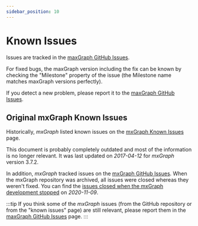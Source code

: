 ```yaml
---
sidebar_position: 10
---
```


# Known Issues

Issues are tracked in the [maxGraph GitHub Issues](https://github.com/maxGraph/maxGraph/issues).

For fixed bugs, the maxGraph version including the fix can be known by checking the "Milestone" property of the issue (the Milestone name matches maxGraph versions perfectly).

If you detect a new problem, please report it to the [maxGraph GitHub Issues](https://github.com/maxGraph/maxGraph/issues).


## Original mxGraph Known Issues

Historically, _mxGraph_ listed known issues on the [mxGraph Known Issues](https://github.com/jgraph/mxgraph/blob/v4.2.2/docs/known-issues.html) page.

This document is probably completely outdated and most of the information is no longer relevant.
It was last updated on _2017-04-12_ for _mxGraph_ version 3.7.2.

In addition, _mxGraph_ tracked issues on the [mxGraph GitHub Issues](https://github.com/jgraph/mxgraph/issues). When the mxGraph repository was archived, all issues were closed whereas they weren't fixed.
You can find the [issues closed when the mxGraph development stopped](https://github.com/jgraph/mxgraph/issues?page=3&q=is%3Aissue+is%3Aclosed+closed%3A%3E%3D2020-11-09) on _2020-11-09_.

:::tip
If you think some of the _mxGraph_ issues (from the GitHub repository or from the "known issues" page) are still relevant, please report them in the [maxGraph GitHub Issues](https://github.com/maxGraph/maxGraph/issues) page.
:::
